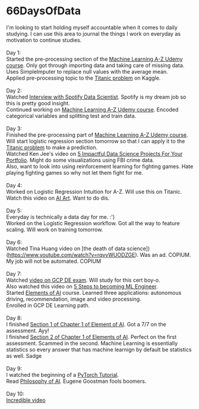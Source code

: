 # 66DaysOfData
I'm looking to start holding myself accountable when it comes to daily studying. I can use this area to journal the things I work on everyday as motivation to continue studies.
<br>
<br>
Day 1: 
<br>
Started the pre-processing section of the [Machine Learning A-Z Udemy course](https://www.udemy.com/share/101WfW3@QgDKzuZ0c01GKZEKvgjVgdyEVvRLSSaiaIlJf2drsLlv_A9pNBlTbJLtlcyGr1K7/). Only got through importing data and taking care of missing data. Uses SimpleImputer to replace null values with the average mean.
<br>
Applied pre-processing topic to the [Titanic problem](https://www.kaggle.com/competitions/titanic/overview) on Kaggle.
<br>
<br>
Day 2:
<br>
Watched [Interview with Spotify Data Scientist](https://www.youtube.com/watch?v=w-TtxkmWEZA). Spotify is my dream job so this is pretty good insight.
<br> 
Continued working on [Machine Learning A-Z Udemy course](https://www.udemy.com/share/101WfW3@QgDKzuZ0c01GKZEKvgjVgdyEVvRLSSaiaIlJf2drsLlv_A9pNBlTbJLtlcyGr1K7/). Encoded categorical variables and splitting test and train data.
<br>
<br>
Day 3:
<br>
Finished the pre-processing part of [Machine Learning A-Z Udemy course](https://www.udemy.com/share/101WfW3@QgDKzuZ0c01GKZEKvgjVgdyEVvRLSSaiaIlJf2drsLlv_A9pNBlTbJLtlcyGr1K7/). 
<br>
Will start logistic regression section tomorrow so that I can apply it to the [Titanic problem](https://www.kaggle.com/competitions/titanic/overview) to make a prediction. 
<br>
Watched Ken Jee's video on [5 Impactful Data Science Projects For Your Portfolio](https://www.youtube.com/watch?v=QMP858aZcow). Might do some visualizations using FBI crime data.
<br>
Also, want to look into using reinforcement learning for fighting games. Hate playing fighting games so why not let them fight for me.
<br>
<br>
Day 4:
<br>
Worked on Logistic Regression Intuition for A-Z. Will use this on Titanic.
<br>
Watch this video on [AI Art](https://www.youtube.com/watch?v=UxQDG6WQT5s&list=WL&index=114). Want to do dis.
<br>
<br>
Day 5:
<br>
Everyday is technically a data day for me. :')
<br>
Worked on the Logistic Regression workflow. Got all the way to feature scaling. Will work on training tomorrow.
<br>
<br>
Day 6:
<br>
Watched Tina Huang video on [the death of data science])(https://www.youtube.com/watch?v=rqvyWUODZGE). Was an ad. COPIUM. My job will not be automated. COPIUM
<br>
<br>
Day 7: 
<br>
Watched [video on GCP DE exam](https://www.youtube.com/watch?v=bedzsHNSKnA). Will study for this cert boy-o.<br>
Also watched this video on [5 Steps to becoming ML Engineer](https://www.youtube.com/watch?v=IMMDPzECrf0).<br>
Started [Elements of AI](https://course.elementsofai.com/1) course. Learned three applications: autonomous driving, recommendation, image and video processing.<br>
Enrolled in GCP DE Learning path.<br>
<br>
Day 8:<br>
I finished [Section 1 of Chapter 1 of Element of AI](https://course.elementsofai.com/1/1). Got a 7/7 on the assessment. Ayy!<br>
I finished [Section 2 of Chapter 1 of Elements of AI](https://course.elementsofai.com/1/2). Perfect on the first assessment. Scammed in the second. Machine Learning is essentially statistics so every answer that has machine learnign by default be statistics as well. Sadge
<br>
<br>
Day 9:<br>
I watched the beginning of a [PyTorch Tutorial](https://www.youtube.com/watch?v=Z_ikDlimN6A&t=518s).<br>
Read [Philosophy of AI](https://course.elementsofai.com/1/3). Eugene Goostman fools boomers.<br>
<br>
Day 10:
<br>
[Incredible video](https://www.youtube.com/watch?v=SVcsDDABEkM&t=607s)
